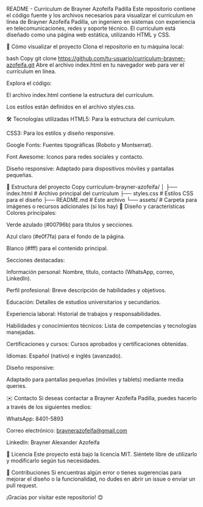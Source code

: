 README - Currículum de Brayner Azofeifa Padilla
Este repositorio contiene el código fuente y los archivos necesarios para visualizar el currículum en línea de Brayner Azofeifa Padilla, un ingeniero en sistemas con experiencia en telecomunicaciones, redes y soporte técnico. El currículum está diseñado como una página web estática, utilizando HTML y CSS.

🚀 Cómo visualizar el proyecto
Clona el repositorio en tu máquina local:

bash
Copy
git clone https://github.com/tu-usuario/curriculum-brayner-azofeifa.git
Abre el archivo index.html en tu navegador web para ver el currículum en línea.

Explora el código:

El archivo index.html contiene la estructura del currículum.

Los estilos están definidos en el archivo styles.css.

🛠️ Tecnologías utilizadas
HTML5: Para la estructura del currículum.

CSS3: Para los estilos y diseño responsive.

Google Fonts: Fuentes tipográficas (Roboto y Montserrat).

Font Awesome: Iconos para redes sociales y contacto.

Diseño responsive: Adaptado para dispositivos móviles y pantallas pequeñas.

📂 Estructura del proyecto
Copy
curriculum-brayner-azofeifa/
│
├── index.html          # Archivo principal del currículum
├── styles.css          # Estilos CSS para el diseño
├── README.md           # Este archivo
└── assets/             # Carpeta para imágenes o recursos adicionales (si los hay)
🎨 Diseño y características
Colores principales:

Verde azulado (#00796b) para títulos y secciones.

Azul claro (#e0f7fa) para el fondo de la página.

Blanco (#fff) para el contenido principal.

Secciones destacadas:

Información personal: Nombre, título, contacto (WhatsApp, correo, LinkedIn).

Perfil profesional: Breve descripción de habilidades y objetivos.

Educación: Detalles de estudios universitarios y secundarios.

Experiencia laboral: Historial de trabajos y responsabilidades.

Habilidades y conocimientos técnicos: Lista de competencias y tecnologías manejadas.

Certificaciones y cursos: Cursos aprobados y certificaciones obtenidas.

Idiomas: Español (nativo) e inglés (avanzado).

Diseño responsive:

Adaptado para pantallas pequeñas (móviles y tablets) mediante media queries.

✉️ Contacto
Si deseas contactar a Brayner Azofeifa Padilla, puedes hacerlo a través de los siguientes medios:

WhatsApp: 8401-5893

Correo electrónico: braynerazofeifa@gmail.com

LinkedIn: Brayner Alexander Azofeifa

📜 Licencia
Este proyecto está bajo la licencia MIT. Siéntete libre de utilizarlo y modificarlo según tus necesidades.

🙌 Contribuciones
Si encuentras algún error o tienes sugerencias para mejorar el diseño o la funcionalidad, no dudes en abrir un issue o enviar un pull request.

¡Gracias por visitar este repositorio! 😊
